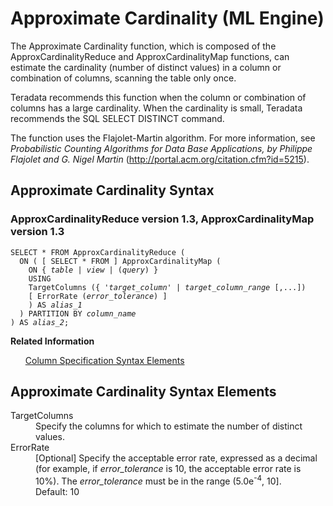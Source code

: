<html><head></head><body><div class="nested0" aria-labelledby="ariaid-title1" topicindex="1" topicid="dgl1507650972185" id="dgl1507650972185"><h1 class="title topictitle1" id="ariaid-title1">Approximate Cardinality (ML Engine)</h1><div class="body conbody">
<p class="p">The Approximate Cardinality function, which is composed of the ApproxCardinalityReduce and ApproxCardinalityMap functions, can estimate the cardinality (number of distinct values) in a column or combination of columns, scanning the table only once.</p>
<p class="p">Teradata recommends this function when the column or combination of columns has a large cardinality. When the cardinality is small, Teradata recommends the SQL SELECT DISTINCT command.</p>
<p class="p">The function uses the Flajolet-Martin algorithm. For more information, see <cite class="cite">Probabilistic Counting Algorithms for Data Base Applications, by Philippe Flajolet and G. Nigel Martin</cite> (<a class="xref" href="http://portal.acm.org/citation.cfm?id=5215" target="_blank" title="" shape="rect">http://portal.acm.org/citation.cfm?id=5215</a>).</p></div><div class="topic reference nested1" aria-labelledby="ariaid-title2" topicindex="2" topicid="cnp1507651078126" xml:lang="en-us" lang="en-us" id="cnp1507651078126">
<h2 class="title topictitle2" id="ariaid-title2">Approximate Cardinality Syntax</h2><div class="body refbody"><div class="section" id="cnp1507651078126__section_N1000E_N1000C_N10001">
<h3 class="title sectiontitle">ApproxCardinalityReduce version 1.3, ApproxCardinalityMap version <span>1.3</span></h3><pre class="pre codeblock" xml:space="preserve"><code>SELECT * FROM ApproxCardinalityReduce (
  ON ( [ SELECT * FROM ] ApproxCardinalityMap (
    <span>ON { <var class="keyword varname">table</var> | <var class="keyword varname">view</var> | (<var class="keyword varname">query</var>) }</span>
    USING
    TargetColumns ({ '<var class="keyword varname">target_column</var>' | <var class="keyword varname">target_column_range</var> [,...])
    [ ErrorRate (<var class="keyword varname">error_tolerance</var>) ]
    ) AS <var class="keyword varname">alias_1</var>
  ) PARTITION BY <var class="keyword varname">column_name</var>
) AS <var class="keyword varname">alias_2</var>;</code></pre></div></div><div class="related-links"><div class="linklistheader"><p></p><b>Related Information</b></div>
<ul class="linklist linklist relinfo"><div class="linklistmember"><a href="ndv1557782188375.md">Column Specification Syntax Elements</a></div></ul></div></div><div class="topic reference nested1" aria-labelledby="ariaid-title3" topicindex="3" topicid="eos1507653339186" xml:lang="en-us" lang="en-us" id="eos1507653339186">
<h2 class="title topictitle2" id="ariaid-title3">Approximate Cardinality Syntax Elements</h2><div class="body refbody"><div class="section" id="eos1507653339186__section_N10011_N1000E_N10001"><dl class="dl parml"><dt class="dt pt dlterm">TargetColumns</dt><dd class="dd pd">Specify the columns for which to estimate the number of distinct values.</dd><dt class="dt pt dlterm">ErrorRate</dt><dd class="dd pd">[Optional] Specify the acceptable error rate, expressed as a decimal (for example, if <var class="keyword varname">error_tolerance</var> is 10, the acceptable error rate is 10%). The <var class="keyword varname">error_tolerance</var> must be in the range (5.0e<span><sup>-4</sup></span>, 10].</dd><dd class="dd pd ddexpand">Default: 10</dd></dl></div></div></div></div></body></html>
